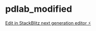 # pdlab_modified

[Edit in StackBlitz next generation editor ⚡️](https://stackblitz.com/~/github.com/kaven17/pdlab_modified)